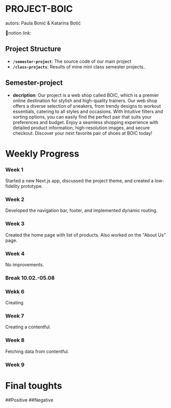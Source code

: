 ﻿# PROJECT-BOIC <!-- omit in toc -->

 autors: Paula Bonić & Katarina Botić

🔗notion link: 

## Project Structure

- **`/semester-project`**: The source code of our main project
- **`/class-projects`**: Results of mine mini class semester projects..

## Semester-project
- **decription**: Our project is a web shop called BOIC, which is a premier online destination for stylish and high-quality trainers. Our web shop offers a diverse selection of sneakers, from trendy designs to workout essentials, catering to all styles and occasions. With intuitive filters and sorting options, you can easily find the perfect pair that suits your preferences and budget. Enjoy a seamless shopping experience with detailed product information, high-resolution images, and secure checkout. Discover your next favorite pair of shoes at BOIC today!

# Weekly Progress
### Week 1
Started a new Next.js app, discussed the project theme, and created a low-fidelity prototype.
### Week 2
Developed the navigation bar, footer, and implemented dynamic routing.
### Week 3
Created the home page with list of products. Also worked on the "About Us" page.
### Week 4
No improvements.
### Break 10.02.-05.08
### Wekk 6
Creating
### Week 7
Creating a contentful.
### Week 8
Fetching data from contentful.
### Week 9


# Final toughts
##Positive
##Negative


